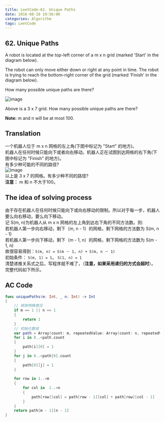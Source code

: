 ```yaml
---
title: LeetCode-62. Unique Paths  
date: 2016-08-10 19:56:00  
categories: Algorithm  
tags: LeetCode   
---
```


## 62. Unique Paths  

A robot is located at the top-left corner of a m x n grid (marked 'Start' in the diagram below).

The robot can only move either down or right at any point in time. The robot is trying to reach the bottom-right corner of the grid (marked 'Finish' in the diagram below).

How many possible unique paths are there?

![image](http://diary123.oss-cn-shanghai.aliyuncs.com/20160810/1.png)

Above is a 3 x 7 grid. How many possible unique paths are there?

**Note:** m and n will be at most 100.

## Translation

一个机器人位于 m x n 网格的左上角(下图中标记为 "Start" 的地方)。  
机器人在任何时候只能向下或者向右移动。机器人正在试图到达网格的右下角(下图中标记为 "Finish" 的地方)。  
有多少种可能的不同的路径?  
![image](http://diary123.oss-cn-shanghai.aliyuncs.com/20160810/1.png)  
以上是 3 x 7 的网格。有多少种不同的路径?  
**注意：** m 和 n 不大于100。

## The idea of solving process

由于存在机器人在任何时候只能向下或向右移动的限制。所以对于每一步，机器人要么向右移动，要么向下移动。  
记 S(m, n)为机器人从 m x n 网格的左上角到达右下角的不同方法数。则:  
若机器人第一步向右移动，剩下（m, n - 1）的网格，剩下网格的方法数为 S(m, n - 1)  
若机器人第一步向下移动，剩下（m - 1, n）的网格，剩下网格的方法数为 S(m - 1, n)  
故很容易得到：`S(m, n) = S(m － 1, n) + S(m, n － 1) `  
初始条件： `S(m, 1) = 1`， `S(1, n) = 1`  
清楚递推关系式之后，写程序就不难了，（**注意，如果采用递归的方式会超时**）。  
完整代码如下所示。

## AC Code

```swift
func uniquePaths(m: Int, _ n: Int) -> Int
{
	// 排除特殊情况
    if m == 1 || n == 1
    {
        return 1
    }
    // 初始化数组
    var path = Array(count: m, repeatedValue: Array(count: n, repeatedValue: 0))
    for i in 0..<path.count
    {
        path[i][0] = 1
    }
    for j in 0..<path[0].count
    {
        path[0][j] = 1
    }
    
    for row in 1..<m
    {
        for col in  1..<n
        {
            path[row][col] = path[row - 1][col] + path[row][col - 1]
        }
    }
    return path[m - 1][n - 1]
}
```